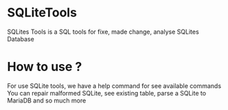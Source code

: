 # SQLiteTools
SQLites Tools is a SQL tools for fixe, made change, analyse SQLites Database

# How to use ?

For use SQLite tools, we have a help command for see available commands
You can repair malformed SQLite, see existing table, parse a SQLite to MariaDB and so much more
